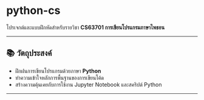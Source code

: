 # python-cs  

โปรเจกต์และแบบฝึกหัดสำหรับรายวิชา **CS63701 การเขียนโปรแกรมภาษาไพธอน**  

---

## 📚 วัตถุประสงค์  
- ฝึกฝนการเขียนโปรแกรมด้วยภาษา **Python**  
- ทำความเข้าใจหลักการพื้นฐานของการเขียนโค้ด  
- สร้างความคุ้นเคยกับการใช้งาน Jupyter Notebook และสคริปต์ Python 
---